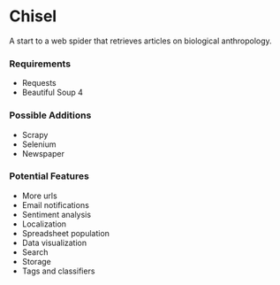 # Chisel

A start to a web spider that retrieves articles on biological anthropology.

### Requirements

* Requests
* Beautiful Soup 4

### Possible Additions

* Scrapy
* Selenium
* Newspaper

### Potential Features

* More urls
* Email notifications
* Sentiment analysis
* Localization
* Spreadsheet population
* Data visualization
* Search
* Storage
* Tags and classifiers